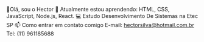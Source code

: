 👋Olá, sou o Hector
🌱 Atualmente estou aprendendo: HTML, CSS, JavaScript, Node.js, React.
💻 Estudo Desenvolvimento De Sistemas na Etec SP
📫 Como entrar em contato comigo E-mail: hectorsilva@hotmail.com.br Tel: (11) 961185688

<!---
HectorBenevides/HectorBenevides is a ✨ special ✨ repository because its `README.md` (this file) appears on your GitHub profile.
You can click the Preview link to take a look at your changes.
--->
